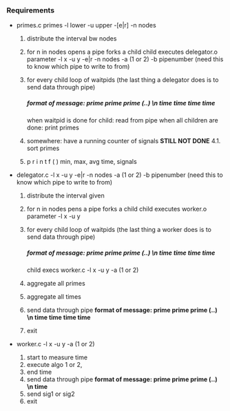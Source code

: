 ### Requirements
- primes.c
    primes -l lower -u upper -[e|r] -n nodes
    1. distribute the interval bw nodes
    2. for n in nodes
        opens a pipe
        forks a child
        child executes delegator.o parameter -l x -u y -e|r -n nodes -a (1 or 2) -b pipenumber (need this to know which pipe to write to from)
    
    3. for every child
        loop of waitpids
        (the last thing a delegator does is to send data through pipe)
        ##### format of message: prime prime prime (..) \n time time time time
        when waitpid is done for child: read from pipe
    when all children are done: print primes

    4. somewhere: have a running counter of signals **STILL NOT DONE**
        4.1. sort primes

    5. p r i n t f ( ) min, max, avg time, signals

- delegator.c -l x -u y -e|r -n nodes -a (1 or 2) -b pipenumber (need this to know which pipe to write to from)
    1. distribute the interval given
    2. for n in nodes
        pens a pipe
        forks a child
        child executes worker.o parameter -l x -u y

    3. for every child
        loop of waitpids
        (the last thing a worker does is to send data through pipe)
        ##### format of message: prime prime prime (..) \n time time time time

        child execs worker.c -l x -u y -a (1 or 2)
    
    4. aggregate all primes
    5. aggregate all times
    6. send data through pipe **format of message: prime prime prime (..) \n time time time time**
    7. exit

- worker.c -l x -u y -a (1 or 2)
    1. start to measure time
    2. execute algo 1 or 2,
    3. end time
    4. send data through pipe **format of message: prime prime prime (..) \n time**
    5. send sig1 or sig2
    6. exit
